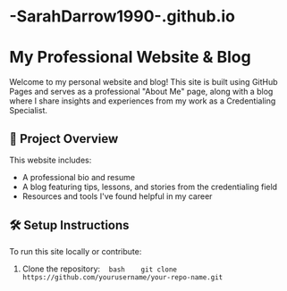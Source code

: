 # -SarahDarrow1990-.github.io
# My Professional Website & Blog

Welcome to my personal website and blog! This site is built using GitHub Pages and serves as a professional "About Me" page, along with a blog where I share insights and experiences from my work as a Credentialing Specialist.

## 🚀 Project Overview

This website includes:
- A professional bio and resume
- A blog featuring tips, lessons, and stories from the credentialing field
- Resources and tools I've found helpful in my career

## 🛠️ Setup Instructions

To run this site locally or contribute:

1. Clone the repository:
   ```bash
   git clone https://github.com/yourusername/your-repo-name.git
   ```

